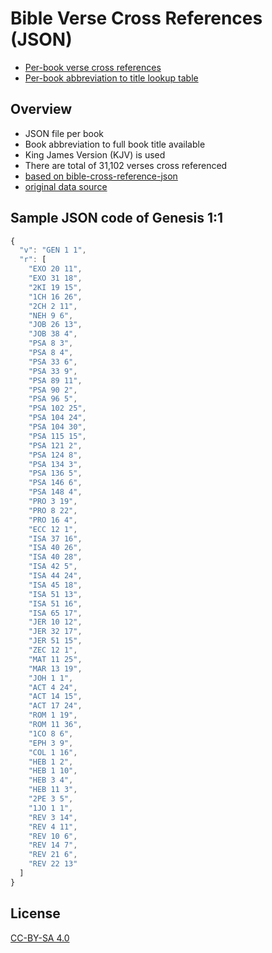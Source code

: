 # Bible Verse Cross References (JSON)

- [Per-book verse cross references](./cross-references/)
- [Per-book abbreviation to title lookup table](./cross-references/reference/book-abbreviation-to-title.json)

## Overview

- JSON file per book
- Book abbreviation to full book title available
- King James Version (KJV) is used
- There are total of 31,102 verses cross referenced
- [based on bible-cross-reference-json](https://bitbucket.org/josephilipraja/bible-cross-reference-json/src/master/)
- [original data source](https://github.com/robertrouse/theographic-bible-metadata)

## Sample JSON code of Genesis 1:1

```javascript
{
  "v": "GEN 1 1",
  "r": [
    "EXO 20 11",
    "EXO 31 18",
    "2KI 19 15",
    "1CH 16 26",
    "2CH 2 11",
    "NEH 9 6",
    "JOB 26 13",
    "JOB 38 4",
    "PSA 8 3",
    "PSA 8 4",
    "PSA 33 6",
    "PSA 33 9",
    "PSA 89 11",
    "PSA 90 2",
    "PSA 96 5",
    "PSA 102 25",
    "PSA 104 24",
    "PSA 104 30",
    "PSA 115 15",
    "PSA 121 2",
    "PSA 124 8",
    "PSA 134 3",
    "PSA 136 5",
    "PSA 146 6",
    "PSA 148 4",
    "PRO 3 19",
    "PRO 8 22",
    "PRO 16 4",
    "ECC 12 1",
    "ISA 37 16",
    "ISA 40 26",
    "ISA 40 28",
    "ISA 42 5",
    "ISA 44 24",
    "ISA 45 18",
    "ISA 51 13",
    "ISA 51 16",
    "ISA 65 17",
    "JER 10 12",
    "JER 32 17",
    "JER 51 15",
    "ZEC 12 1",
    "MAT 11 25",
    "MAR 13 19",
    "JOH 1 1",
    "ACT 4 24",
    "ACT 14 15",
    "ACT 17 24",
    "ROM 1 19",
    "ROM 11 36",
    "1CO 8 6",
    "EPH 3 9",
    "COL 1 16",
    "HEB 1 2",
    "HEB 1 10",
    "HEB 3 4",
    "HEB 11 3",
    "2PE 3 5",
    "1JO 1 1",
    "REV 3 14",
    "REV 4 11",
    "REV 10 6",
    "REV 14 7",
    "REV 21 6",
    "REV 22 13"
  ]
}
```

## License

[CC-BY-SA 4.0](https://creativecommons.org/licenses/by-sa/4.0/)
